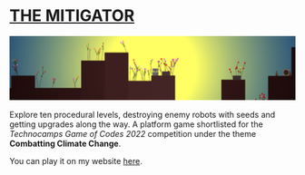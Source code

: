 # [THE MITIGATOR](https://joachimford.uk/content/the_mitigator.html)

![](https://github.com/Hope41/the-mitigator/blob/main/image.png?raw=true)

Explore ten procedural levels, destroying enemy robots with seeds and getting upgrades along the way.
A platform game shortlisted for the _Technocamps Game of Codes 2022_ competition under the theme __Combatting Climate Change__.

You can play it on my website [here](https://joachimford.uk/content/the_mitigator.html).
